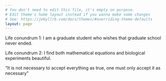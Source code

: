 ```yaml
---
# You don't need to edit this file, it's empty on purpose.
# Edit theme's home layout instead if you wanna make some changes
# See: https://jekyllrb.com/docs/themes/#overriding-theme-defaults
layout: page
---
```

Life conundrum 1: I am a graduate student who wishes that graduate school never ended. 

Life conundrum 2: I find both mathematical equations and biological experiments beautiful. 

“It is not necessary to accept everything as true, one must only accept it as necessary”